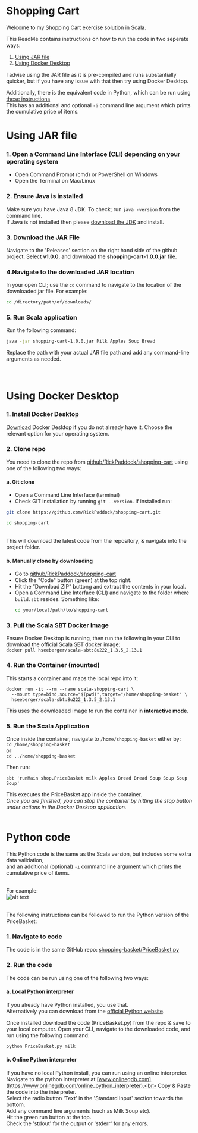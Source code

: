 # Shopping Cart
Welcome to my Shopping Cart exercise solution in Scala.<br>

This ReadMe contains instructions on how to run the code in two seperate ways:
1. [Using JAR file](#Using-JAR-file) 
2. [Using Docker Desktop](#Using-Docker-Desktop) 
 
I advise using the JAR file as it is pre-compiled and runs substantially quicker, but if you have any issue with that then try using Docker Desktop.

Additionally, there is the equivalent code in Python, which can be run using [these instructions](#Python-code)<br>
This has an additional and optional `-i` command line argument which prints the cumulative price of items.

# Using JAR file

### 1. Open a Command Line Interface (CLI) depending on your operating system
- Open Command Prompt (cmd) or PowerShell on Windows
- Open the Terminal on Mac/Linux

### 2. Ensure Java is installed
Make sure you have Java 8 JDK. To check; run `java -version` from the command line.<br>
If Java is not installed then please [download the JDK](https://www.oracle.com/java/technologies/downloads/#java8) and install.

### 3. Download the JAR File
Navigate to the 'Releases' section on the right hand side of the github project.
Select <b>v1.0.0</b>, and download the <b>shopping-cart-1.0.0.jar</b> file.<br>

### 4.Navigate to the downloaded JAR location 
In your open CLI; use the `cd` command to navigate to the location of the downloaded jar file. For example:<br>

``` sh
cd /directory/path/of/downloads/
```

### 5. Run Scala application
Run the following command:<br>
``` sh
java -jar shopping-cart-1.0.0.jar Milk Apples Soup Bread
```

Replace the path with your actual JAR file path and add any command-line arguments as needed.<br><br><br>

# Using Docker Desktop


### 1. Install Docker Desktop
[Download](https://www.docker.com/products/docker-desktop/) Docker Desktop if you do not already have it. Choose the relevant option for your operating system. 

### 2. Clone repo
You need to clone the repo from [github/RickPaddock/shopping-cart](https://github.com/RickPaddock/shopping-cart) using one of the following two ways:

#### a. Git clone
- Open a Command Line Interface (terminal)
- Check GIT installation by running `git --version`. If installed run:
```sh
git clone https://github.com/RickPaddock/shopping-cart.git
```
```sh
cd shopping-cart
```
<br>
This will download the latest code from the repository, & navigate into the project folder.

#### b. Manually clone by downloading

- Go to [github/RickPaddock/shopping-cart](https://github.com/RickPaddock/shopping-cart)
- Click the "Code" button (green) at the top right.
- Hit the “Download ZIP” buttong and extract the contents in your local.
- Open a Command Line Interface (CLI) and navigate to the folder where `build.sbt` resides. Something like:
  ```bash
  cd your/local/path/to/shopping-cart
  ```

### 3. Pull the Scala SBT Docker Image
Ensure Docker Desktop is running, then run the following in your CLI to download the official Scala SBT docker image:<br>
```docker pull hseeberger/scala-sbt:8u222_1.3.5_2.13.1```

### 4. Run the Container (mounted)
This starts a container and maps the local repo into it:
```
docker run -it --rm --name scala-shopping-cart \
  --mount type=bind,source="$(pwd)",target="/home/shopping-basket" \
  hseeberger/scala-sbt:8u222_1.3.5_2.13.1
 ```
This uses the downloaded image to run the container in <b>interactive mode</b>.

### 5. Run the Scala Application
Once inside the container, navigate to `/home/shopping-basket` either by:<br>
`cd /home/shopping-basket`<br>
or<br>
`cd ../home/shopping-basket`<br>

Then run:

```
sbt 'runMain shop.PriceBasket milk Apples Bread Bread Soup Soup Soup Soup'
```

This executes the PriceBasket app inside the container.<br>
<i>Once you are finished, you can stop the container by hitting the stop button under actions in the Docker Desktop application.</i>
<br><br>


# Python code
This Python code is the same as the Scala version, but includes some extra data validation,<br>
and an additional (optional) `-i` command line argument which prints the cumulative price of items.<br><br>

For example:<br>
![alt text](Python_output_screenshot.png)

<br>
The following instructions can be followed to run the Python version of the PriceBasket:

### 1. Navigate to code
The code is in the same GitHub repo: [shopping-basket/PriceBasket.py](https://github.com/RickPaddock/shopping-cart/blob/main/shopping-basket/PriceBasket.py)

### 2. Run the code
The code can be run using one of the following two ways:

#### a. Local Python interpreter
If you already have Python installed, you use that. <br>
Alternatively you can download from the [official Python website](https://www.python.org/downloads/).

Once installed download the code (PriceBasket.py) from the repo & save to your local computer. Open your CLI, navigate to the downloaded code, and run using the following command:
```python
python PriceBasket.py milk
```
#### b. Online Python interpreter
If you have no local Python install, you can run using an online interpreter.<br>
Navigate to the python interpreter at [www.onlinegdb.com](https://www.onlinegdb.com/online_python_interpreter).<br>
Copy & Paste the code into the interpreter.<br>
Select the radio button 'Text' in the 'Standard Input' section towards the bottom.<br>
Add any command line arguments (such as Milk Soup etc).<br>
Hit the green run button at the top.<br>
Check the 'stdout' for the output or 'stderr' for any errors.<br>

